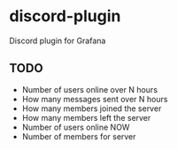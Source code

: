 # discord-plugin
Discord plugin for Grafana

## TODO

- Number of users online over N hours
- How many messages sent over N hours
- How many members joined the server
- How many members left the server
- Number of users online NOW
- Number of members for server
